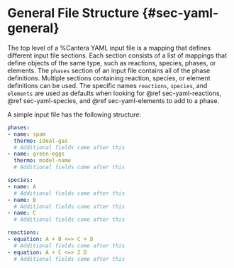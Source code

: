 # General File Structure {#sec-yaml-general}

The top level of a %Cantera YAML input file is a mapping that defines different input
file sections. Each section consists of a list of mappings that define objects of the
same type, such as reactions, species, phases, or elements. The `phases` section of
an input file contains all of the phase definitions. Multiple sections
containing reaction, species, or element definitions can be used. The
specific names `reactions`, `species`, and `elements` are used as defaults when looking
for @ref sec-yaml-reactions, @ref sec-yaml-species, and @ref sec-yaml-elements to add to
a phase.

A simple input file has the following structure:

``` yaml
phases:
- name: spam
  thermo: ideal-gas
  # Additional fields come after this
- name: green-eggs
  thermo: model-name
  # Additional fields come after this

species:
- name: A
  # Additional fields come after this
- name: B
  # Additional fields come after this
- name: C
  # Additional fields come after this

reactions:
- equation: A + B <=> C + D
  # Additional fields come after this
- equation: A + C <=> 2 D
  # Additional fields come after this
```
